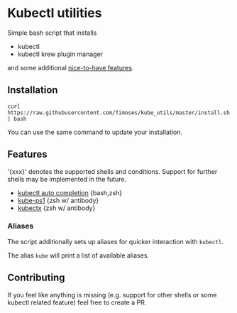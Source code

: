 # Kubectl utilities

Simple bash script that installs

* kubectl
* kubectl krew plugin manager

and some additional [nice-to-have features](#features).

## Installation

```
curl https://raw.githubusercontent.com/Timoses/kube_utils/master/install.sh | bash
```

You can use the same command to update your installation.

## Features

'{xxx}' denotes the supported shells and conditions. Support for further shells may be implemented in the future.

* [kubectl auto completion](https://kubernetes.io/docs/reference/kubectl/cheatsheet/#kubectl-autocomplete) {bash,zsh}
* [kube-ps1](https://github.com/jonmosco/kube-ps1) {zsh w/ antibody}
* [kubectx](https://github.com/ahmetb/kubectx) {zsh w/ antibody}

### Aliases

The script additionally sets up aliases for quicker interaction with `kubectl`.

The alias `kube` will print a list of available aliases.

## Contributing

If you feel like anything is missing (e.g. support for other shells or some kubectl related feature) feel free to create a PR.
